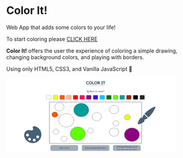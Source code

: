 # Color It!

Web App that adds some colors to your life!

To start coloring please [CLICK HERE](https://veredrec.github.io/color-it/)

**Color It!** offers the user the experience of coloring a simple drawing, changing background colors, and playing with borders.

Using only HTML5, CSS3, and Vanilla JavaScript :art:

![color it screen shot](color-it.png)

